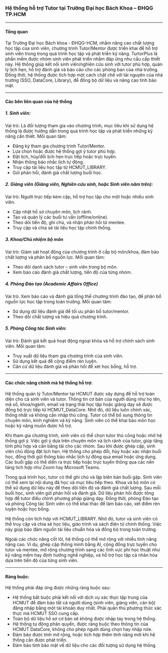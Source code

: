### Hệ thống hỗ trợ Tutor tại Trường Đại học Bách Khoa – ĐHQG TP.HCM
***
#### Tổng quan
Tại Trường Đại học Bách khoa - ĐHQG-HCM, nhằm nâng cao chất lượng học tập của sinh viên, chương trình Tutor/Mentor được triển khai để hỗ trợ sinh viên trong trong quá trình học tập và phát triền kỹ năng. TurtorPlus là phần mềm được nhóm sinh viên phát triển nhằm đáp ứng nhu cầu cấp thiết này. Hệ thống giúp kết nối sinh viên/nghiên cứu sinh với tutor phù hợp, quản lý lịch hẹn, hỗ trợ đánh giá và báo cáo cho các phòng ban của nhà trường. Đồng thời, hệ thống được tích hợp một cách chặt chẽ với tài nguyên của nhà trường (SSO, DataCore, Library), để đồng bộ dữ liệu và nâng cao tính bảo mật.
***
#### Các bên liên quan của hệ thống
##### 1. Sinh viên:
Vai trò: Là đối tượng tham gia vào chương trình, mục tiêu khi sử dụng hệ thống là được hướng dẫn trong quá trình học tập và phát triển những kỹ năng cần thiết.
Mối quan tâm:
- Đăng ký tham gia chương trình Tutor/Mentor.
- Lựa chọn hoặc được hệ thống gợi ý tutor phù hợp.
- Đặt lịch, hủy/đổi lịch hẹn trực tiếp hoặc trực tuyến.
- Nhận thông báo nhắc lịch tự động.
- Truy cập tài liệu học tập từ HCMUT_LIBRARY.
- Gửi phản hồi, đánh giá chất lượng buổi học.
##### 2. Giảng viên (Giảng viên, Nghiên cứu sinh, hoặc Sinh viên năm trên): 
Vai trò: Người trực tiếp kèm cặp, hỗ trợ học tập cho một hoặc nhiều sinh viên.
- Cập nhật hồ sơ chuyên môn, lịch rảnh.
- Tạo và quản lý các buổi tư vấn (offline/online).
- Theo dõi tiến độ, ghi chú, và nhận phản hồi từ mentee.
- Truy cập và chia sẻ tài liệu học tập chính thống.
##### 3. Khoa/Chủ nhiệm bộ môn
Vai trò: Giám sát hoạt động của chương trình ở cấp bộ môn/khoa, đảm bảo chất lượng và phân bổ nguồn lực.
Mối quan tâm:
- Theo dõi danh sách tutor – sinh viên trong bộ môn.
- Xem báo cáo đánh giá chất lượng, tiến độ của từng nhóm.
##### 4. Phòng Đào tạo (Academic Affairs Office)
Vai trò: Xem báo cáo và đánh giá tổng thể chương trình đào tạo, để phân bổ nguồn lực học tập trong toàn trường.
Mối quan tâm:
- Sử dụng dữ liệu đánh giá để tối ưu phân bổ tutor/mentor.
- Theo dõi chất lượng và hiệu quả chương trình.
##### 5. Phòng Công tác Sinh viên:
Vai trò: Đánh giá kết quả hoạt động ngoại khóa và hỗ trợ chính sách sinh viên.
Mối quan tâm:
- Truy xuất dữ liệu tham gia chương trình của sinh viên.
- Sử dụng kết quả để cộng điểm rèn luyện.
- Căn cứ dữ liệu đánh giá và phản hồi để xét học bổng, hỗ trợ.
***
#### Các chức năng chính mà hệ thống hỗ trợ:
Hệ thống quản lý Tutor/Mentor tại HCMUT được xây dựng để hỗ trợ toàn diện cho cả sinh viên và tutor. Thông tin cơ bản của người dùng như họ tên, mã số, khoa/ngành, email và trạng thái học tập hoặc giảng dạy sẽ được đồng bộ trực tiếp từ HCMUT_DataCore. Nhờ đó, dữ liệu luôn chính xác, thống nhất và không cần nhập thủ công. Tutor có thể bổ sung thông tin chuyên môn, kinh nghiệm và kỹ năng. Sinh viên có thể khai báo môn học hoặc kỹ năng muốn được hỗ trợ.

Khi tham gia chương trình, sinh viên có thể chọn tutor thủ công hoặc nhờ hệ thống gợi ý. Việc gợi ý dựa trên chuyên môn và lịch rảnh của tutor, giúp tăng tính phù hợp và cân bằng tải cho các nhóm. Sau khi được ghép cặp, sinh viên chủ động đặt lịch hẹn. Hệ thống cho phép đổi, hủy hoặc xác nhận buổi học, đồng thời gửi thông báo nhắc lịch tự động qua email hoặc ứng dụng. Các buổi gặp có thể diễn ra trực tiếp hoặc trực tuyến thông qua các nền tảng tích hợp như Zoom hay Microsoft Teams.

Trong quá trình học, tutor có thể ghi chú và lập biên bản buổi gặp. Sinh viên có thể xem lại nội dung đã học và mục tiêu tiếp theo. Khoa và bộ môn có thể sử dụng dữ liệu này để theo dõi tiến độ và đánh giá chất lượng. Sau mỗi buổi học, sinh viên gửi phản hồi và đánh giá. Dữ liệu phản hồi được tổng hợp để tutor điều chỉnh phương pháp giảng dạy. Đồng thời, phòng Đào tạo và phòng Công tác Sinh viên có thể khai thác để làm báo cáo, xét điểm rèn luyện hoặc học bổng.

Hệ thống còn tích hợp với HCMUT_LIBRARY. Nhờ đó, tutor và sinh viên có thể truy cập và chia sẻ học liệu, giáo trình và sách điện tử chính thống. Việc này giúp bảo đảm nguồn tài liệu chuẩn hóa và đồng bộ trong toàn trường.

Ngoài các chức năng cốt lõi, hệ thống có thể mở rộng với nhiều tính năng nâng cao. Ví dụ, ghép cặp thông minh bằng AI, cộng đồng trực tuyến cho tutor và mentee, mở rộng chương trình sang các lĩnh vực phi học thuật như kỹ năng mềm hay định hướng nghề nghiệp, và hỗ trợ học tập cá nhân hóa dựa trên tiến độ của từng sinh viên.
***
#### Ràng buộc: 
Hệ thống phải đáp ứng được những ràng buộc sau: 
- Hệ thống bắt buộc phải kết nối với dịch vụ xác thực tập trung của HCMUT để đảm bảo tất cả người dùng (sinh viên, giảng viên, cán bộ) đăng nhập bằng một tài khoản duy nhất. Phải quân thủ phương thức xác thực mà HCMUT SSO cung cấp.
- Toàn bộ dữ liệu hồ sơ cơ bản sẽ không được nhập tay trong hệ thống.
- Hệ thống tự động phân quyền, được ràng buộc theo thông tin của HCMUT DataCore, không cho phép người dùng chọn hay nhập role.
- Đảm bảo được tính mở rộng, hoặc tích hợp thêm tính năng mới khi hệ thống cần được phát triển.
- Đảm bảo tính bảo mật về dữ liệu cho các đối tượng sử dụng hệ thống.